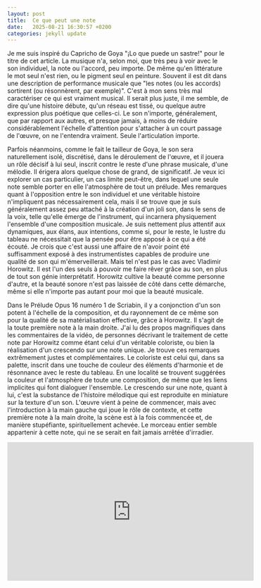 ```yaml
---
layout: post
title:  Ce que peut une note
date:   2025-08-21 16:30:57 +0200
categories: jekyll update
---
```


Je me suis inspiré du Capricho de Goya "¡Lo que puede un sastre!" pour le titre de cet article. La musique n'a, selon moi, que très peu à voir avec le son individuel, la note ou l'accord, peu importe. De même qu'en littérature le mot seul n'est rien, ou le pigment seul en peinture. Souvent il est dit dans une description de performance musicale que "les notes (ou les accords) sortirent (ou résonnèrent, par exemple)". C'est à mon sens très mal caractériser ce qui est vraiment musical. Il serait plus juste, il me semble, de dire qu'une histoire débute, qu'un réseau est tissé, ou quelque autre expression plus poétique que celles-ci. Le son n'importe, généralement, que par rapport aux autres, et presque jamais, à moins de réduire considérablement l'échelle d'attention pour s'attacher à un court passage de l'œuvre, on ne l'entendra vraiment. Seule l'articulation importe.

Parfois néanmoins, comme le fait le tailleur de Goya, le son sera naturellement isolé, discrétisé, dans le déroulement de l'œuvre, et il jouera un rôle décisif à lui seul, inscrit contre le reste d'une phrase musicale, d'une mélodie. Il érigera alors quelque chose de grand, de significatif. Je veux ici explorer un cas particulier, un cas limite peut-être, dans lequel une seule note semble porter en elle l'atmosphère de tout un prélude. Mes remarques quant à l'opposition entre le son individuel et une véritable histoire n'impliquent pas nécessairement cela, mais il se trouve que je suis généralement assez peu attaché à la création d'un joli son, dans le sens de la voix, telle qu'elle émerge de l'instrument, qui incarnera physiquement l'ensemble d'une composition musicale. Je suis nettement plus attentif aux dynamiques, aux élans, aux intentions, comme si, pour le reste, le lustre du tableau ne nécessitait que la pensée pour être apposé à ce qui a été écouté. Je crois que c'est aussi une affaire de n'avoir point été suffisamment exposé à des instrumentistes capables de produire une qualité de son qui m'émerveillerait. Mais tel n'est pas le cas avec Vladimir Horowitz. Il est l'un des seuls à pouvoir me faire rêver grâce au son, en plus de tout son génie interprétatif. Horowitz cultive la beauté comme personne d'autre, et la beauté sonore n'est pas laissée de côté dans cette démarche, même si elle n'importe pas autant pour moi que la beauté musicale.

Dans le Prélude Opus 16 numéro 1 de Scriabin, il y a conjonction d'un son potent à l'échelle de la composition, et du rayonnement de ce même son pour la qualité de sa matérialisation effective, grâce à Horowitz. Il s'agit de la toute première note à la main droite. J'ai lu des propos magnifiques dans les commentaires de la vidéo, de personnes décrivant le traitement de cette note par Horowitz comme étant celui d'un véritable coloriste, ou bien la réalisation d'un crescendo sur une note unique. Je trouve ces remarques extrêmement justes et complémentaires. Le coloriste est celui qui, dans sa palette, inscrit dans une touche de couleur des éléments d'harmonie et de résonnance avec le reste du tableau. En une localité se trouvent suggérées la couleur et l'atmosphère de toute une composition, de même que les liens implicites qui font dialoguer l'ensemble. Le crescendo sur une note, quant à lui, c'est la substance de l'histoire mélodique qui est reproduite en miniature sur la texture d'un son. L'œuvre vient à peine de commencer, mais avec l'introduction à la main gauche qui joue le rôle de contexte, et cette première note à la main droite, la scène est à la fois commencée et, de manière stupéfiante, spirituellement achevée. Le morceau entier semble appartenir à cette note, qui ne se serait en fait jamais arrêtée d'irradier.

<iframe width="560" height="315" src="https://www.youtube.com/embed/iN8v-XsxiJE?si=OS_STh8NKCsuCkR0" title="YouTube video player" frameborder="0" allow="accelerometer; autoplay; clipboard-write; encrypted-media; gyroscope; picture-in-picture; web-share" referrerpolicy="strict-origin-when-cross-origin" allowfullscreen></iframe>